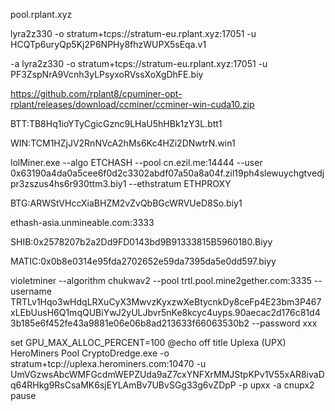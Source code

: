 
pool.rplant.xyz

lyra2z330 -o stratum+tcps://stratum-eu.rplant.xyz:17051 -u HCQTp6uryQp5Kj2P6NPHy8fhzWUPX5sEqa.v1

-a lyra2z330 -o stratum+tcps://stratum-eu.rplant.xyz:17051 -u PF3ZspNrA9Vcnh3yLPsyxoRVssXoXgDhFE.biy

https://github.com/rplant8/cpuminer-opt-rplant/releases/download/ccminer/ccminer-win-cuda10.zip

 BTT:TB8Hq1ioYTyCgicGznc9LHaU5hHBk1zY3L.btt1

  WIN:TCM1HZjJV2RnNVcA2hMs6Kc4HZi2DNwtrN.win1

  lolMiner.exe --algo ETCHASH --pool cn.ezil.me:14444 --user 0x63190a4da0a5cee6f0d2c3302abdf07a50a8a04f.zil19ph4slewuychgtvedjpr3zszus4hs6r930ttm3.biy1 --ethstratum ETHPROXY 

  BTG:ARWStVHccXiaBHZM2vZvQbBGcWRVUeD8So.biy1

 ethash-asia.unmineable.com:3333

  SHIB:0x2578207b2a2Dd9FD0143bd9B91333815B5960180.Biyy

 MATIC:0x0b8e0314e95fda2702652e59da7395da5e0dd597.biyy

  violetminer --algorithm chukwav2 --pool trtl.pool.mine2gether.com:3335 --username TRTLv1Hqo3wHdqLRXuCyX3MwvzKyxzwXeBtycnkDy8ceFp4E23bm3P467xLEbUusH6Q1mqQUBiYwJ2yULJbvr5nKe8kcyc4uyps.90aecac2d176c81d43b185e6f452fe43a9881e06e06b8ad213633f66063530b2 --password xxx

set GPU_MAX_ALLOC_PERCENT=100
@echo off
title Uplexa (UPX) HeroMiners Pool
CryptoDredge.exe -o stratum+tcp://uplexa.herominers.com:10470 -u UmVGzwsAbcWMFGcdmWEPZUda9aZ7cxYNFXrMMJStpKPv1V55xAR8ivaDq64RHkg9RsCsaMK6sjEYLAmBv7UBvSGg33g6vZDpP -p upxx -a cnupx2
pause
